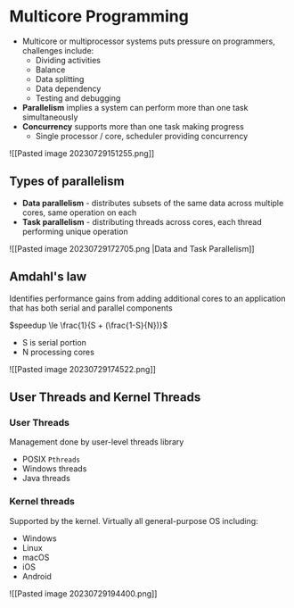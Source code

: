 # Multicore Programming

- Multicore or multiprocessor systems puts pressure on programmers, challenges include:
	- Dividing activities
	- Balance
	- Data splitting
	- Data dependency
	- Testing and debugging
 - **Parallelism** implies a system can perform more than one task simultaneously
 - **Concurrency** supports more than one task making progress
	 - Single processor / core, scheduler providing concurrency

![[Pasted image 20230729151255.png]]

## Types of parallelism

- **Data parallelism** - distributes subsets of the same data across multiple cores, same operation on each
- **Task parallelism** - distributing threads across cores, each thread performing unique operation

![[Pasted image 20230729172705.png |Data and Task Parallelism]]

## Amdahl's law

Identifies performance gains from adding additional cores to an
application that has both serial and parallel components

$speedup \le \frac{1}{S + (\frac{1-S}{N})}$

- S is serial portion
- N processing cores

![[Pasted image 20230729174522.png]]

## User Threads and Kernel Threads

### User Threads

Management done by user-level threads library

- POSIX `Pthreads`
- Windows threads
- Java threads

### Kernel threads

Supported by the kernel. Virtually all general-purpose OS including:

- Windows
- Linux
- macOS
- iOS
- Android

![[Pasted image 20230729194400.png]]
